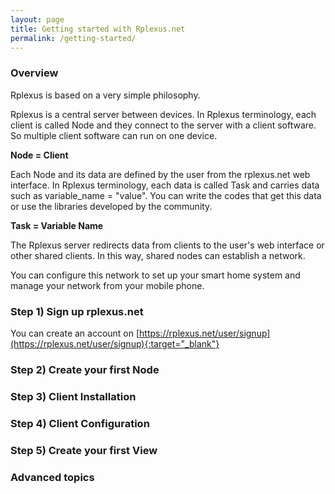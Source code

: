 ```yaml
---
layout: page
title: Getting started with Rplexus.net
permalink: /getting-started/
---
```


### Overview
Rplexus is based on a very simple philosophy.

Rplexus is a central server between devices. In Rplexus terminology, each client is called Node and they connect to the server with a client software. So multiple client software can run on one device.

**Node = Client**

Each Node and its data are defined by the user from the rplexus.net web interface. In Rplexus terminology, each data is called Task and carries data such as variable_name = "value". You can write the codes that get this data or use the libraries developed by the community.

**Task = Variable Name**

The Rplexus server redirects data from clients to the user's web interface or other shared clients. In this way, shared nodes can establish a network.

You can configure this network to set up your smart home system and manage your network from your mobile phone.

### Step 1) Sign up rplexus.net
You can create an account on [https://rplexus.net/user/signup](https://rplexus.net/user/signup){:target="_blank"}

### Step 2) Create your first Node

### Step 3) Client Installation

### Step 4) Client Configuration

### Step 5) Create your first View

### Advanced topics
